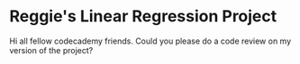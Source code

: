 # Reggie's Linear Regression Project

Hi all fellow codecademy friends. Could you please do a code review on my version of the project?
